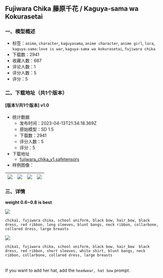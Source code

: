 ## Fujiwara Chika 藤原千花 / Kaguya-sama wa Kokurasetai
### 一、模型概述

- 标签：`anime`, `character`, `kaguyasama`, `anime character`, `anime girl`, `lora`, `kaguya-sama:love is war`, `kaguya-sama wa kokurasetai`, `fujiwara chika`
- 下载数：2941
- 收藏人数：687
- 评论人数：1
- 评分人数：5
- 评分：5

### 二、下载地址（共1个版本）

#### [版本1/共1个版本] v1.0

- 统计数据
  - 发布时间：2023-04-13T21:34:18.369Z
  - 原始模型：SD 1.5
  - 下载数：2941
  - 评分人数：5
  - 评分：5
- 下载地址
  - [fujiwara_chika_v1.safetensors](https://civitai.com/api/download/models/45084)
- 样例图像：

| <img src="https://image.civitai.com/xG1nkqKTMzGDvpLrqFT7WA/9e5b36c3-c792-4ec9-4a68-0fc4c6d9e000/width=450/489371.jpeg" /> | <img src="https://image.civitai.com/xG1nkqKTMzGDvpLrqFT7WA/c7d1e9ce-0159-4041-d221-f82f9727dd00/width=450/489370.jpeg" /> | <img src="https://image.civitai.com/xG1nkqKTMzGDvpLrqFT7WA/7f082018-7446-439b-8341-9ab06b055100/width=450/489363.jpeg" /> | <img src="https://image.civitai.com/xG1nkqKTMzGDvpLrqFT7WA/91c51942-7d91-45b0-67f5-036eace56500/width=450/489365.jpeg" /> |
| ---- | ---- | ---- | ---- |


### 三、详情
<p><strong>weight 0.6~0.8 is best</strong><br /></p><img src="https://imagecache.civitai.com/xG1nkqKTMzGDvpLrqFT7WA/c9f15e73-49e1-49ab-05a7-dfdef27d7400/width=525/c9f15e73-49e1-49ab-05a7-dfdef27d7400.jpeg" /><p><code>chika1, fujiwara chika, school uniform, black bow, hair_bow, black dress, red ribbon, long sleeves, blunt bangs, neck ribbon, collarbone, collared dress, large breasts</code><br /></p><img src="https://imagecache.civitai.com/xG1nkqKTMzGDvpLrqFT7WA/42159f82-76cf-4adc-0015-03e797874700/width=525/42159f82-76cf-4adc-0015-03e797874700.jpeg" /><p><code>chika1, fujiwara chika, school uniform, black bow, hair_bow  black dress, red ribbon, short sleeves, white shirt, blunt bangs, neck ribbon, collarbone, collared dress, large breasts</code><br /><br /><br />If you want to add her hat, add the <code>headwear, hat bow</code> prompt.</p>